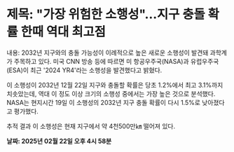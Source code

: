 # **제목: "가장 위험한 소행성"…지구 충돌 확률 한때 역대 최고점**

  내용: 2032년 지구와의 충돌 가능성이 이례적으로 높은 새로운 소행성이 발견돼 과학계가 주목하고 있다. 미국 CNN 방송 등에 따르면 미 항공우주국(NASA)과 유럽우주국(ESA)이 최근 '2024 YR4'라는 소행성을 발견했다고 밝혔다.

이 소행성이 2032년 12월 22일 지구와 충돌할 확률은 당초 1.2%에서 최고 3.1%까지 치솟았는데, 역대 이 정도 이상 크기의 소행성 중에서는 가장 높은 것으로 분석했다. NASA는 현지시간 19일 이 소행성의 2032년 지구 충돌 확률이 다시 1.5%로 낮아졌다고 평가했다.

추적 결과 이 소행성은 현재 지구에서 약 4천500만㎞ 떨어져 있다.

  **날짜: 2025년 02월 22일 오후 4시 58분**